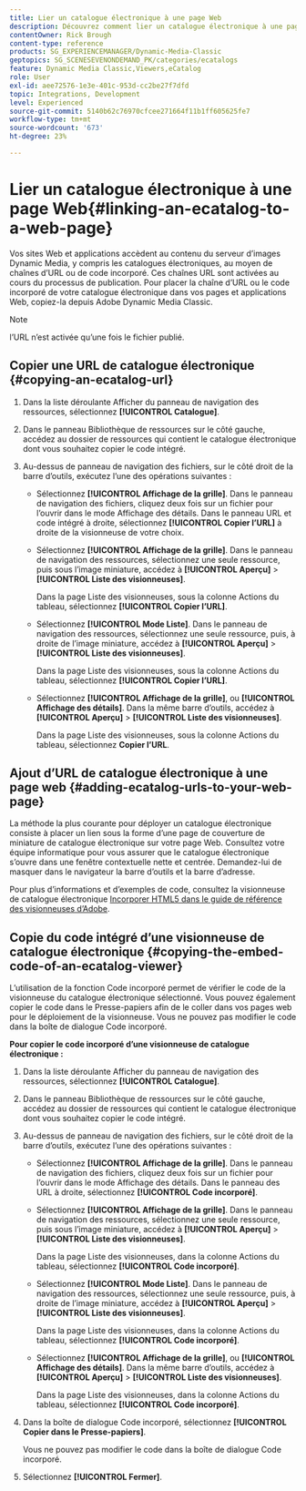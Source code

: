 ```yaml
---
title: Lier un catalogue électronique à une page Web
description: Découvrez comment lier un catalogue électronique à une page web dans Adobe Dynamic Media Classic.
contentOwner: Rick Brough
content-type: reference
products: SG_EXPERIENCEMANAGER/Dynamic-Media-Classic
geptopics: SG_SCENESEVENONDEMAND_PK/categories/ecatalogs
feature: Dynamic Media Classic,Viewers,eCatalog
role: User
exl-id: aee72576-1e3e-401c-953d-cc2be27f7dfd
topic: Integrations, Development
level: Experienced
source-git-commit: 5140b62c76970cfcee271664f11b1ff605625fe7
workflow-type: tm+mt
source-wordcount: '673'
ht-degree: 23%

---
```


# Lier un catalogue électronique à une page Web{#linking-an-ecatalog-to-a-web-page}

Vos sites Web et applications accèdent au contenu du serveur d’images Dynamic Media, y compris les catalogues électroniques, au moyen de chaînes d’URL ou de code incorporé. Ces chaînes URL sont activées au cours du processus de publication. Pour placer la chaîne d’URL ou le code incorporé de votre catalogue électronique dans vos pages et applications Web, copiez-la depuis Adobe Dynamic Media Classic.

>[!NOTE]
>
>l’URL n’est activée qu’une fois le fichier publié.

## Copier une URL de catalogue électronique {#copying-an-ecatalog-url}

1. Dans la liste déroulante Afficher du panneau de navigation des ressources, sélectionnez **[!UICONTROL Catalogue]**.
1. Dans le panneau Bibliothèque de ressources sur le côté gauche, accédez au dossier de ressources qui contient le catalogue électronique dont vous souhaitez copier le code intégré.
1. Au-dessus de panneau de navigation des fichiers, sur le côté droit de la barre d’outils, exécutez l’une des opérations suivantes :

   * Sélectionnez **[!UICONTROL Affichage de la grille]**. Dans le panneau de navigation des fichiers, cliquez deux fois sur un fichier pour l’ouvrir dans le mode Affichage des détails. Dans le panneau URL et code intégré à droite, sélectionnez **[!UICONTROL Copier l’URL]** à droite de la visionneuse de votre choix.
   * Sélectionnez **[!UICONTROL Affichage de la grille]**. Dans le panneau de navigation des ressources, sélectionnez une seule ressource, puis sous l’image miniature, accédez à **[!UICONTROL Aperçu]** > **[!UICONTROL Liste des visionneuses]**.

     Dans la page Liste des visionneuses, sous la colonne Actions du tableau, sélectionnez **[!UICONTROL Copier l’URL]**.

   * Sélectionnez **[!UICONTROL Mode Liste]**. Dans le panneau de navigation des ressources, sélectionnez une seule ressource, puis, à droite de l’image miniature, accédez à **[!UICONTROL Aperçu]** > **[!UICONTROL Liste des visionneuses]**.

     Dans la page Liste des visionneuses, sous la colonne Actions du tableau, sélectionnez **[!UICONTROL Copier l’URL]**.

   * Sélectionnez **[!UICONTROL Affichage de la grille]**, **&#x200B;**&#x200B;ou **[!UICONTROL Affichage des détails]**. Dans la même barre d’outils, accédez à **[!UICONTROL Aperçu]** > **[!UICONTROL Liste des visionneuses]**.

     Dans la page Liste des visionneuses, sous la colonne Actions du tableau, sélectionnez **Copier l’URL**.

## Ajout d’URL de catalogue électronique à une page web {#adding-ecatalog-urls-to-your-web-page}

La méthode la plus courante pour déployer un catalogue électronique consiste à placer un lien sous la forme d’une page de couverture de miniature de catalogue électronique sur votre page Web. Consultez votre équipe informatique pour vous assurer que le catalogue électronique s’ouvre dans une fenêtre contextuelle nette et centrée. Demandez-lui de masquer dans le navigateur la barre d’outils et la barre d’adresse.

Pour plus d’informations et d’exemples de code, consultez la visionneuse de catalogue électronique [Incorporer HTML5 dans le guide de référence des visionneuses d’Adobe](https://experienceleague.adobe.com/fr/docs/dynamic-media-developer-resources/library/viewers-aem-assets-dmc/ecatalog/c-html5-20-ecatalog-viewer-about#section-e1c3106f5b3e445d9b95be337c2f94e2).

## Copie du code intégré d’une visionneuse de catalogue électronique {#copying-the-embed-code-of-an-ecatalog-viewer}

L’utilisation de la fonction Code incorporé permet de vérifier le code de la visionneuse du catalogue électronique sélectionné. Vous pouvez également copier le code dans le Presse-papiers afin de le coller dans vos pages web pour le déploiement de la visionneuse. Vous ne pouvez pas modifier le code dans la boîte de dialogue Code incorporé.

**Pour copier le code incorporé d’une visionneuse de catalogue électronique :**

1. Dans la liste déroulante Afficher du panneau de navigation des ressources, sélectionnez **[!UICONTROL Catalogue]**.
1. Dans le panneau Bibliothèque de ressources sur le côté gauche, accédez au dossier de ressources qui contient le catalogue électronique dont vous souhaitez copier le code intégré.
1. Au-dessus de panneau de navigation des fichiers, sur le côté droit de la barre d’outils, exécutez l’une des opérations suivantes :

   * Sélectionnez **[!UICONTROL Affichage de la grille]**. Dans le panneau de navigation des fichiers, cliquez deux fois sur un fichier pour l’ouvrir dans le mode Affichage des détails. Dans le panneau des URL à droite, sélectionnez **[!UICONTROL Code incorporé]**.
   * Sélectionnez **[!UICONTROL Affichage de la grille]**. Dans le panneau de navigation des ressources, sélectionnez une seule ressource, puis sous l’image miniature, accédez à **[!UICONTROL Aperçu]** > **[!UICONTROL Liste des visionneuses]**.

     Dans la page Liste des visionneuses, dans la colonne Actions du tableau, sélectionnez **[!UICONTROL Code incorporé]**.

   * Sélectionnez **[!UICONTROL Mode Liste]**. Dans le panneau de navigation des ressources, sélectionnez une seule ressource, puis, à droite de l’image miniature, accédez à **[!UICONTROL Aperçu]** > **[!UICONTROL Liste des visionneuses]**.

     Dans la page Liste des visionneuses, dans la colonne Actions du tableau, sélectionnez **[!UICONTROL Code incorporé]**.

   * Sélectionnez **[!UICONTROL Affichage de la grille]**, **&#x200B;**&#x200B;ou **[!UICONTROL Affichage des détails]**. Dans la même barre d’outils, accédez à **[!UICONTROL Aperçu]** > **[!UICONTROL Liste des visionneuses]**.

     Dans la page Liste des visionneuses, dans la colonne Actions du tableau, sélectionnez **[!UICONTROL Code incorporé]**.

1. Dans la boîte de dialogue Code incorporé, sélectionnez **[!UICONTROL Copier dans le Presse-papiers]**.

   Vous ne pouvez pas modifier le code dans la boîte de dialogue Code incorporé.

1. Sélectionnez **[!UICONTROL Fermer]**.
